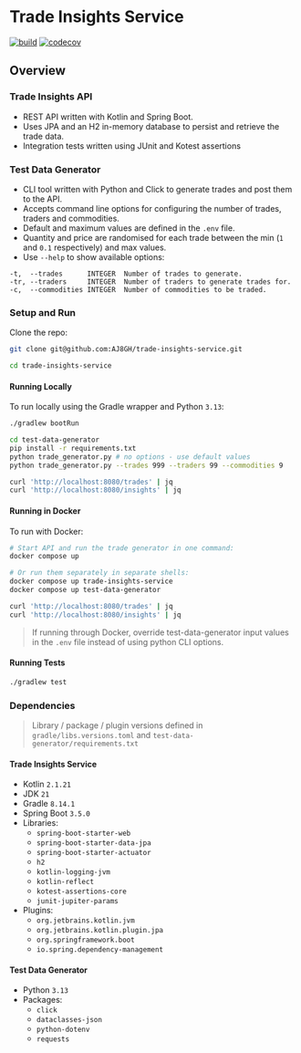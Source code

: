 # Trade Insights Service

[![build](https://github.com/AJ8GH/trade-insights-service/actions/workflows/build.yaml/badge.svg)](https://github.com/AJ8GH/trade-insights-service/actions/workflows/build.yaml)
[![codecov](https://codecov.io/gh/AJ8GH/trade-insights-service/graph/badge.svg?token=JSKSHIJAAO)](https://codecov.io/gh/AJ8GH/trade-insights-service)

## Overview

### Trade Insights API

- REST API written with Kotlin and Spring Boot.
- Uses JPA and an H2 in-memory database to persist and retrieve the trade data.
- Integration tests written using JUnit and Kotest assertions

### Test Data Generator

- CLI tool written with Python and Click to generate trades and post them to the API.
- Accepts command line options for configuring the number of trades, traders and commodities.
- Default and maximum values are defined in the `.env` file.
- Quantity and price are randomised for each trade between the min (`1` and `0.1` respectively) and max values.
- Use `--help` to show available options:

```
-t,  --trades      INTEGER  Number of trades to generate.
-tr, --traders     INTEGER  Number of traders to generate trades for.
-c,  --commodities INTEGER  Number of commodities to be traded.
```

### Setup and Run

Clone the repo:

```sh
git clone git@github.com:AJ8GH/trade-insights-service.git

cd trade-insights-service
````

#### Running Locally

To run locally using the Gradle wrapper and Python `3.13`:

```sh
./gradlew bootRun

cd test-data-generator
pip install -r requirements.txt
python trade_generator.py # no options - use default values
python trade_generator.py --trades 999 --traders 99 --commodities 9 

curl 'http://localhost:8080/trades' | jq
curl 'http://localhost:8080/insights' | jq
```

#### Running in Docker

To run with Docker:

```sh
# Start API and run the trade generator in one command:
docker compose up

# Or run them separately in separate shells:
docker compose up trade-insights-service
docker compose up test-data-generator

curl 'http://localhost:8080/trades' | jq
curl 'http://localhost:8080/insights' | jq
```

> If running through Docker, override test-data-generator input values in the `.env` file instead of using python CLI options.

#### Running Tests

```sh
./gradlew test
```

### Dependencies

> Library / package / plugin versions defined in `gradle/libs.versions.toml` and `test-data-generator/requirements.txt`

#### Trade Insights Service

- Kotlin `2.1.21`
- JDK `21`
- Gradle `8.14.1`
- Spring Boot `3.5.0`
- Libraries:
  - `spring-boot-starter-web`
  - `spring-boot-starter-data-jpa`
  - `spring-boot-starter-actuator`
  - `h2`
  - `kotlin-logging-jvm`
  - `kotlin-reflect`
  - `kotest-assertions-core`
  - `junit-jupiter-params`
- Plugins:
  - `org.jetbrains.kotlin.jvm`
  - `org.jetbrains.kotlin.plugin.jpa`
  - `org.springframework.boot`
  - `io.spring.dependency-management`

#### Test Data Generator

- Python `3.13`
- Packages:
  - `click`
  - `dataclasses-json`
  - `python-dotenv`
  - `requests`

